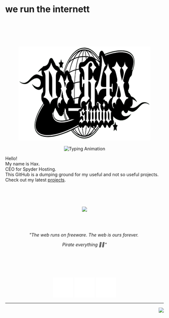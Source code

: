 <h1 align="left">
   we run the internett   
</h1>
<br></br><br></br>

<p align="center">
  <img src="hax-studios.png" width="420" height="300" alt="HAX Studios Logo"/>
</p>

<p align="center">
  <img src="https://readme-typing-svg.herokuapp.com?font=Roboto+Code&size=16&duration=4000&pause=1000&color=FFFFFF&center=true&vCenter=true&width=600&lines=Free+the+web.+Hack+the+planet.;We+are+the+new+pirates.;Resist+censorship." alt="Typing Animation">
</p>


<p align="left">
  Hello!<br>
  My name is Hax.<br>
  CEO for Spyder Hosting.<br>
  This GitHub is a dumping ground for my useful and not so useful projects.<br>
  Check out my latest <a href="https://github.com/0x-h4x?tab=repositories">projects</a>.
</p>

##

<br></br>

<p align="center">
  <a href="https://skillicons.dev">
    <img src="https://skillicons.dev/icons?i=aws,gcp,arch,kali,redhat,raspberrypi,cs,html,css,grafana,vscode,cloudflare,azure,gitlab,php,js,dotnet,docker&perline=9" />
  </a>
</p>





<br></br>

<p align="center">
  <em>"The web runs on freeware.  
  The web is ours forever. </p>
 <p align="center"> Pirate everything 🏴‍☠️"
</p>


<br></br>
<br></br>

<div align="center">
  
  [![Discord](https://raw.githubusercontent.com/CLorant/readme-social-icons/main/large/light/discord.svg)](https://discord.gg/bcs2Ce4YvX)
  [![Twitter](https://raw.githubusercontent.com/CLorant/readme-social-icons/main/large/light/twitter-x.svg)](https://x.com/xffline)
  [![YouTube](https://raw.githubusercontent.com/CLorant/readme-social-icons/main/large/light/youtube.svg)](https://www.youtube.com/@H4Xcashmoney)

</div>


---

<div align="right">
  <img src="https://visitor-badge.laobi.icu/badge?page_id=0x-h4x.0x-h4x&left_color=black&right_color=darkgrey&left_text=Visitors"  /> 
</div>
